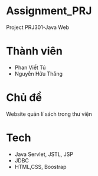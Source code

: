 # Assignment_PRJ

Project PRJ301-Java Web

# Thành viên
- Phan Viết Tú
- Nguyễn Hữu Thắng

# Chủ đề 
Website quản lí sách trong thư viện
# Tech
- Java Servlet, JSTL, JSP
- JDBC
- HTML,CSS, Boostrap
